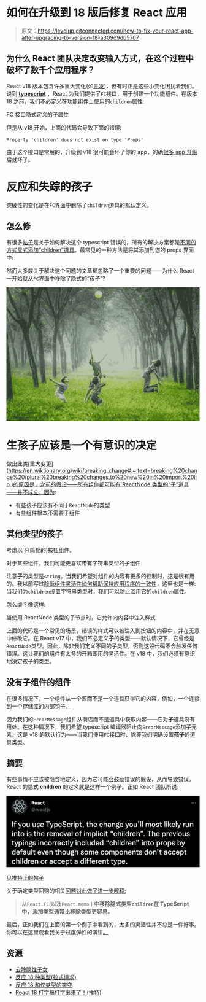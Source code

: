 # 如何在升级到 18 版后修复 React 应用

> 原文：<https://levelup.gitconnected.com/how-to-fix-your-react-app-after-upgrading-to-version-18-a309d9db5707>

## 为什么 React 团队决定改变输入方式，在这个过程中破坏了数千个应用程序？

React v18 版本包含许多重大变化(如[并发](https://reactjs.org/blog/2022/03/29/react-v18.html#what-is-concurrent-react))，但有时正是这些小变化困扰着我们。说到 [**typescript**](https://www.typescriptlang.org/docs/handbook/react.html) ，React 为我们提供了`FC`接口，用于创建一个功能组件。在版本 18 之前，我们不必定义在功能组件上使用的`children`属性:

FC 接口隐式定义的子属性

但是从 v18 开始，上面的代码会导致下面的错误:

```
Property 'children' does not exist on type 'Props'
```

由于这个接口是常用的，升级到 v18 很可能会坏了你的 app，的确[很多 app 升级](https://stackoverflow.com/questions/71788254/react-18-typescript-children-fc/)后就坏了。

# 反应和失踪的孩子

突破性的变化是在`FC`界面中删除了`children`道具的默认定义。

## 怎么修

有很多[帖子](https://bobbyhadz.com/blog/react-property-children-does-not-exist-on-type)是关于如何解决这个 typescript 错误的，所有的解决方案都是[不同的方式显式添加“children”道具](https://stackoverflow.com/questions/71788254/react-18-typescript-children-fc/71800185#71800185)。最常见的一种方法是将其添加到您的 props 界面中:

然而大多数关于解决这个问题的文章都忽略了一个重要的问题——为什么 React 一开始就从`FC`界面中移除了隐式的“孩子”?

![](img/22c8af83bbb49083f27cad13b3547845.png)

# 生孩子应该是一个有意识的决定

做出此类[重大变更](https://en.wiktionary.org/wiki/breaking_change#:~:text=breaking%20change%20(plural%20breaking%20changes,to%20new%20in%20import%20lib.)的原因是，之前的假设——所有组件都可能有`ReactNode`类型的“子”道具——并不成立，因为:

*   有些孩子应该有不同于`ReactNode`的类型
*   有些组件根本不需要子组件

## 其他类型的孩子

考虑以下(简化的)按钮组件。

对于某些组件，我们可能更喜欢带有字符串类型的子组件

注意**子**的类型是`string`。当我们希望对组件的内容有更多的控制时，这是很有用的。我以前写过[降低组件灵活性如何帮助保持应用程序的一致性](https://medium.com/@yuval.bar.levi/react-spread-attributes-dont-overuse-them-3f322a0ace22)，这里也是一样:当我们为`children`设置字符串类型时，我们可以防止滥用它的`children`属性。

怎么虐？像这样:

当使用 ReactNode 类型的子节点时，它允许向内容中注入样式

上面的代码是一个常见的场景，错误的样式可以被注入到按钮的内容中，并在无意中修改它。在 React v17 中，我们不必定义**子**的类型——默认情况下，它曾经是`ReactNode`类型。因此，除非我们定义不同的子类型，否则这段代码不会触发任何错误。这让我们的组件有太多的开箱即用的灵活性。在 v18 中，我们必须有意识地决定孩子的类型。

## 没有子组件的组件

在很多情况下，一个组件从一个源而不是一个道具获得它的内容，例如，一个连接到一个存储库的[内部钩子。](https://medium.com/@suraj.kc/mobx-strategies-with-react-hooks-3de23932cb8c)

因为我们的`ErrorMessage`组件从商店而不是道具中获取内容——它对**子**道具没有用处。在这种情况下，我们希望 typescript 编译器阻止向`ErrorMessage`添加子元素。这是 v18 的默认行为——当我们使用`FC`接口时，除非我们明确设置**孩子**的道具类型。

## 摘要

有些事情不应该被隐含地定义，因为它可能会鼓励错误的假设，从而导致错误。React 的隐式 **children** 的定义就是这样一个例子。正如 React 团队所说:

![](img/3eff717842e9c4009fd21cec286a5ff3.png)

[见推特上的帖子](https://twitter.com/reactjs/status/1512453969490108418)

关于确定类型回购的相关[问题对此做了进一步解释:](https://github.com/DefinitelyTyped/DefinitelyTyped/issues/46691)

> 从`React.FC`(以及`React.memo` )
> **中移除隐式类型`children`在 TypeScript 中，添加类型通常比移除类型更容易。**

最后，正如我们在上面的第一个例子中看到的，太多的灵活性并不总是一件好事。你可以在这里观看我关于过度弹性的演讲[。](https://www.youtube.com/watch?v=gvneSW-ICqc&t=670s)

## 资源

*   [去除隐性子女](https://solverfox.dev/writing/no-implicit-children/)
*   [反应 18 种类型(拉式请求)](https://github.com/DefinitelyTyped/DefinitelyTyped/pull/56210)
*   [反应 18 和仅类型的突变](https://github.com/DefinitelyTyped/DefinitelyTyped/issues/46691)
*   [React 18 打字稿打字出来了！(推特)](https://twitter.com/reactjs/status/1512453230504124420)